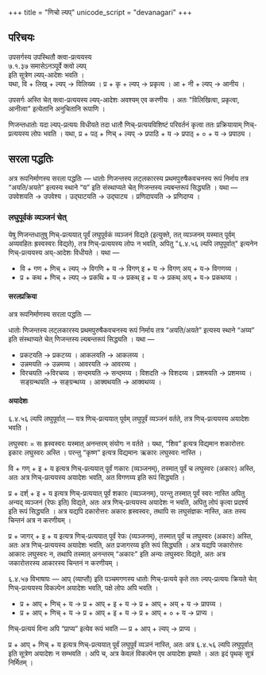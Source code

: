 +++
title = "णिचो ल्यप्"
unicode_script = "devanagari"
+++

## परिचयः
उपसर्गस्य उपस्थितौ क्त्वा-प्रत्ययस्य  
७.१.३७ समासेऽनञ्पूर्वे क्त्वो ल्यप्  
इति सूत्रेण ल्यप्-आदेशः भवति ।   
यथा,  वि + लिख् + ल्यप् → विलिख्य । प्र + कृ + ल्यप् → प्रकृत्य । आ + नी + ल्यप् → आनीय ।  

उपसर्गः अस्ति चेत् क्त्वा-प्रत्ययस्य ल्यप्-आदेशः अवश्यम् एव करणीयः । अतः "विलिखित्वा, प्रकृत्वा, आनीत्वा" इत्येतानि अनुचितानि रूपाणि ।

णिजन्तधातोः यदा ल्यप्-प्रत्ययः विधीयते तदा धातौ णिच्-प्रत्ययविशिष्टं परिवर्तनं कृत्वा ततः प्रक्रियायाम् णिच्-प्रत्ययस्य लोपः भवति ।  यथा, प्र + पठ् + णिच् + ल्यप् → प्रपाठि + य → प्रपाठ् + ० + य → प्रपाठ्य ।

## सरला पद्धतिः
अत्र रूपनिर्माणस्य सरला पद्धतिः — धातोः णिजन्तस्य लट्लकारस्य प्रथमपुरुषैकवचनस्य रूपं निर्माय तत्र “अयति/अयते” इत्यस्य स्थाने “य” इति संस्थाप्यते चेत् णिजन्तस्य ल्यबन्तरूपं सिद्ध्यति । यथा — उपवेशयति → उपवेश्य । उद्घाटयति → उद्घाट्य । प्रणिदापयति → प्रणिदाप्य । 

### लघुपूर्वकं व्यञ्जनं चेत्
येषु णिजन्तधातुषु णिच्-प्रत्ययात् पूर्वं लघुपूर्वकं व्यञ्जनं विद्यते (इत्युक्ते, तत् व्यञ्जनम् यस्मात् पूर्वम् अव्यवहितः ह्रस्वस्वरः विद्यते), तत्र णिच्-प्रत्ययस्य लोपः न भवति, अपितु "६.४.५६ ल्यपि लघुपूर्वात्" इत्यनेन णिच्-प्रत्ययस्य अय्-आदेशः विधीयते । यथा —  

- वि + गण + णिच्  + ल्यप् → विगणि + य → विगण् इ + य → विगण् अय् + य‌→ विगणय्य ।
- प्र + कथ + णिच् + ल्यप् → प्रकथि + य → प्रकथ् इ + य → प्रकथ् अय् + य‌→ प्रकथय्य ।

#### सरलप्रक्रिया
अत्र रूपनिर्माणस्य सरला पद्धतिः — 

धातोः णिजन्तस्य लट्लकारस्य प्रथमपुरुषैकवचनस्य रूपं निर्माय तत्र “अयति/अयते” इत्यस्य स्थाने “अय्य” इति संस्थाप्यते चेत् णिजन्तस्य ल्यबन्तरूपं सिद्ध्यति । यथा — 

- प्रकटयति → प्रकटय्य । आकलयति →‌ आकलय्य । 
- उन्नमयति → उन्नमय्य । आवरयति → आवरय्य । 
- विरचयति →‌विरचय्य । सन्दमयति → सन्दमय्य । विशदति →‌ विशदय्य । प्रशमयति → प्रशमय्य । सङ्ग्रन्थयति → सङ्ग्रन्थय्य । आक्वथयति → आक्वथय्य । 

#### अयादेशः
६.४.५६ ल्यपि लघुपूर्वात् — यत्र णिच्-प्रत्ययात् पूर्वम् लघुपूर्वं व्यञ्जनं वर्तते, तत्र णिच्-प्रत्ययस्य अयादेशः भवति ।

लघुस्वरः = सः ह्रस्वस्वरः यस्मात् अनन्तरम् संयोगः न वर्तते । यथा, “शिव” इत्यत्र विद्यमान शकारोत्तरः इकारः लघुस्वरः अस्ति । परन्तु “कृष्ण” इत्यत्र विद्यमानः ऋकारः लघुस्वरः नास्ति ।

वि + गण् + इ + य इत्यत्र णिच्-प्रत्ययात् पूर्वं णकारः (व्यञ्जनम्), तस्मात् पूर्वं च लघुस्वरः (अकारः) अस्ति, अतः अत्र णिच्-प्रत्ययस्य अयादेशः भवति, अत विगणय्य इति रूपं सिद्ध्यति ।

प्र + दर्श् + इ + य इत्यत्र णिच्-प्रत्ययात् पूर्वं शकारः (व्यञ्जनम्), परन्तु तस्मात् पूर्वं स्वरः नास्ति अपितु अन्यद् व्यञ्जनं (रेफः इति) विद्यते, अतः अत्र णिच्-प्रत्ययस्य अयादेशः न भवति, अपितु लोपं कृत्वा प्रदर्श्य इति रूपं सिद्ध्यति । अत्र यद्यपि दकारोत्तरः अकारः ह्रस्वस्वरः, तथापि सः लघुसंज्ञकः नास्ति, अतः तस्य चिन्तनं अत्र न करणीयम् ।

प्र + जागर् + इ + य इत्यत्र णिच्-प्रत्ययात् पूर्वं रेफः (व्यञ्जनम्), तस्मात् पूर्वं च लघुस्वरः (अकारः) अस्ति, अतः अत्र णिच्-प्रत्ययस्य अयादेशः भवति, अत प्रजागरय्य इति रूपं सिद्ध्यति । अत्र यद्यपि जकारोत्तरः आकारः लघुस्वरः न, तथापि तस्मात् अनन्तरम् “अकारः” इति अन्यः लघुस्वरः विद्यते, अतः अत्र जकारोत्तरस्य आकारस्य चिन्तनं न करणीयम् । 

६.४.५७ विभाषापः — आप् (व्याप्तौ) इति पञ्चमगणस्य धातोः णिच्-प्रत्यये कृते ततः ल्यप्-प्रत्ययः क्रियते चेत् णिच्-प्रत्ययस्य विकल्पेन अयादेशः भवति, पक्षे लोपः अपि भवति ।

- प्र + आप् + णिच् + य → प्र + आप् + इ + य → प्र + आप् + अय् + य → प्रापय्य ।
- प्र + आप्  + णिच् + य → प्र + आप् + इ + य → प्र + आप् + ० + य → प्राप्य ।

णिच्-प्रत्ययं विना अपि “प्राप्य” इत्येव रूपं भवति — प्र + आप् + ल्यप् → प्राप्य ।

प्र + आप् + णिच् + य इत्यत्र णिच्-प्रत्ययात् पूर्वं लघुपूर्वं व्यञनं नास्ति, अतः अत्र ६.४.५६ ल्यपि लघुपूर्वात् इति सूत्रेण अयादेशः न सम्भवति । अपि च, अत्र केवलं विकल्पेन एव अयादेशः इष्यते । अतः इदं पृथक् सूत्रं निर्मितम् । 
